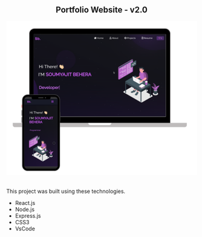 <h2 align="center">
  Portfolio Website - v2.0<br/>
 
</h2>
<div align="center">
  <img alt="Demo" src="./Images/readme-img1.png" />
</div>

<br/>






This project was built using these technologies.

- React.js
- Node.js
- Express.js
- CSS3
- VsCode



